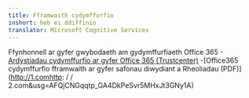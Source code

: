 ```yaml
---
title: Fframwaith cydymffurfio
inshort: heb ei ddiffinio
translator: Microsoft Cognitive Services
---
```


Ffynhonnell ar gyfer gwybodaeth am gydymffurfiaeth Office 365
-[Ardystiadau cydymffurfio ar gyfer Office 365 (Trustcenter)](https://products.office.com/en-us/business/office-365-trust-center-compliance-certifications)
-[Office365 cydymffurfio fframwaith ar gyfer safonau diwydiant a Rheoliadau (PDF)](http://1.comhttp: / / 2.com&usg=AFQjCNGqqtp_GA4DkPeSvr5MHxJt3GNy1A)

